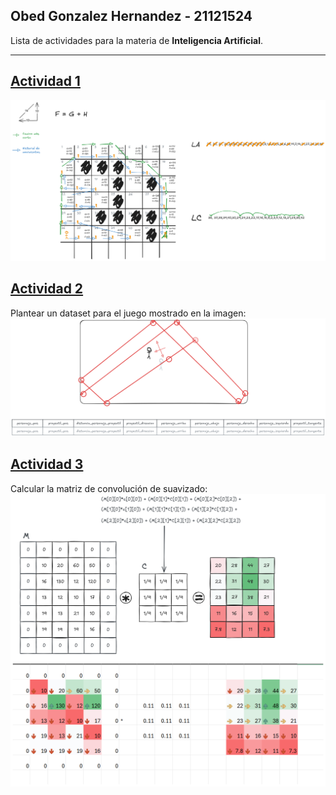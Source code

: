 ## Obed Gonzalez Hernandez - 21121524

Lista de actividades para la materia de **Inteligencia Artificial**.

---
## [Actividad 1](actividades/Actividad%201.md)
![Actividad 1](attachments/ejercicio_Astar.png)

## [Actividad 2](./actividades/Actividad%202.md)
Plantear un dataset para el juego mostrado en la imagen:
![juego](./attachments/asteroid_like.png)

## [Actividad 3](./actividades/Actividad%203.md)
Calcular la matriz de convolución de suavizado:
![convolusion](./attachments/Ejercicio_convolusion.png)

